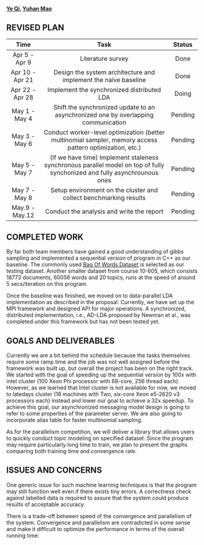 #### [Ye Qi](https://www.linkedin.com/in/ye-charlotte-qi/), [Yuhan Mao](https://www.linkedin.com/in/yuhan-mao-a09144a5/)

## REVISED PLAN
<!-- Break time down into half-week increments. Each increment should have at least one task, and for each task put a person's name on it. -->

| Time | Task | Status |
|:----:|:----:|:------:|
| Apr 5 - Apr 9 | Literature survey | Done |
| Apr 10 - Apr 21 | Design the system architecture and implement the naive baseline | Done |
| Apr 22 - Apr 28 | Implement the synchronized distributed LDA | Doing |
| May 1 - May 4 | Shift the synchronized update to an asynchronized one by overlapping communication | Pending |
| May 3 - May 6 | Conduct worker-level optimization (better multinomial sampler, memory access pattern optimization, etc.) | Pending |
| May 5 - May 7 | (If we have time) Implement staleness synchronous parallel model on top of fully synchonized and fully asynchrounous ones | Pending |
| May 7 - May 8 | Setup environment on the cluster and collect benchmarking results | Pending |
| May.9 - May.12 | Conduct the analysis and write the report | Pending |


## COMPLETED WORK
<!-- One to two paragraphs, summarize the work that you have completed so far. -->

By far both team members have gained a good understanding of gibbs sampling and implemented a sequential version of program in C++ as our baseline. The commonly used [Bag Of Words Dataset](https://archive.ics.uci.edu/ml/datasets/Bag+of+Words) is selected as our testing dataset. Another smaller dataset from course 10-605, which consists 18773 documents, 60056 words and 20 topics, runs at the speed of around 5 secs/iteration on this program. 

Once the baseline was finished, we moved on to data-parallel LDA implementation as described in the proposal. Currently, we have set up the MPI framework and designed API for major operations. A synchronized, distributed implementation, i.e., AD-LDA proposed by Newman et al., was completed under this framework but has not been tested yet. 


## GOALS AND DELIVERABLES
<!-- Do you still believe you will be able to produce all your deliverables? If not, why? What about the "nice to haves"? In your checkpoint writeup we want a new list of goals that you plan to hit for the Parallelism competition.
What do you plan to show at the parallelism competition? Will it be a demo? Will it be a graph? -->

Currently we are a bit behind the schedule because the tasks themselves require some ramp time and the job was not well assigned before the framework was built up, but overall the project has been on the right track. We started with the goal of speeding up the sequential version by 100x with intel cluster (100 Xeon Phi processor with 68-core, 256 thread each). However, as we learned that Intel cluster is not available for now, we moved to latedays cluster (18 machines with Two, six-core Xeon e5-2620 v3 processors each) instead and lower our goal to achieve a 32x speedup. To achieve this goal, our asynchronized messaging model design is going to refer to some properties of the parameter server. We are also going to incorporate alias table for faster multinomial sampling.

As for the parallelism competition, we will deliver a library that allows users to quickly conduct topic modeling on specified dataset. Since the program may require particularly long time to train, we plan to present the graphs comparing both training time and convergence rate. 


## ISSUES AND CONCERNS
<!-- Are there any remaining unknowns (things you simply don't know how to solve, or resource you don't know how to get) or is it just a matter of coding and doing the work? If you do not wish to put this information on a public web site you are welcome to email the staff directly. -->
One generic issue for such machine learning techniques is that the program may still function well even if there exists tiny errors. A correctness check against labelled data is required to assure that the system could produce results of acceptable accuracy. 

There is a trade-off between speed of the convergence and parallelism of the system. Convergence and parallelism are contradicted in some sense and make it difficult to optimize the performance in terms of the overall running time.




